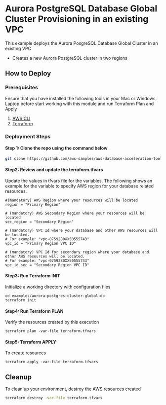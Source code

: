 # Aurora PostgreSQL Database Global Cluster Provisioning in an existing VPC

This example deploys the Aurora PosgreSQL Database Global Cluster in an existing VPC

- Creates a new Aurora PostgreSQL cluster in two regions

## How to Deploy

### Prerequisites

Ensure that you have installed the following tools in your Mac or Windows Laptop before start working with this module and run Terraform Plan and Apply

1. [AWS CLI](https://docs.aws.amazon.com/cli/latest/userguide/install-cliv2.html)
2. [Terraform](https://learn.hashicorp.com/tutorials/terraform/install-cli)

### Deployment Steps

#### Step 1: Clone the repo using the command below

```sh
git clone https://github.com/aws-samples/aws-database-acceleration-toolkit
```

#### Step2: Review and update the terraform.tfvars
Update the values in tfvars file for the variables. The following shows an example for the variable to specify AWS region for your database related resources.
```shell script
#(mandatory) AWS Region where your resources will be located
region = "Primary Region"

# (mandatory) AWS Secondary Region where your resources will be located
sec_region = "Secondary Region"

# (mandatory) VPC Id where your database and other AWS resources will be located. 
# For example: "vpc-0759280XX50555743"
vpc_id = "Primary Region VPC ID"

# (mandatory) VPC Id for secondary region where your database and other AWS resources will be located. 
# For example: "vpc-0759280XX50555743"
vpc_id_sec = "Secondary Region VPC ID"
```

#### Step3: Run Terraform INIT
Initialize a working directory with configuration files


```shell script
cd examples/aurora-postgres-cluster-global-db
terraform init
```

#### Step4: Run Terraform PLAN
Verify the resources created by this execution

```shell script
terraform plan -var-file terraform.tfvars
```

#### Step5: Terraform APPLY
To create resources

```shell script
terraform apply -var-file terraform.tfvars
```

## Cleanup

To clean up your environment, destroy the AWS resources created 

```sh
terraform destroy -var-file terraform.tfvars
```

